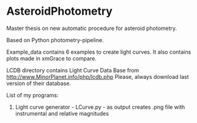# AsteroidPhotometry
Master thesis on new automatic procedure for asteroid photometry.

Based on Python photometry-pipeline.

Example_data contains 6 examples to create light curves. It also contains plots made in xmGrace to compare.

LCDB directory contains Light Curve Data Base from http://www.MinorPlanet.info/php/lcdb.php
Please, always download last version of their database.

List of my programs:

1. Light curve generator - LCurve.py - as output creates .png file with instrumental and relative magnitudes

